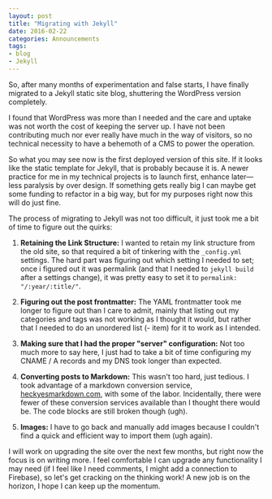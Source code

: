 ```yaml
---
layout: post
title: "Migrating with Jekyll"
date: 2016-02-22
categories: Announcements
tags:
- blog
- Jekyll
---
```


So, after many months of experimentation and false starts, I have finally migrated to a Jekyll static site blog, shuttering the WordPress version completely.

I found that WordPress was more than I needed and the care and uptake was not worth the cost of keeping the server up. I have not been contributing much nor ever really have much in the way of visitors, so no technical necessity to have a behemoth of a CMS to power the operation.

So what you may see now is the first deployed version of this site. If it looks like the static template for Jekyll, that is probably because it is. A newer practice for me in my technical projects is to launch first, enhance later—less paralysis by over design. If something gets really big I can maybe get some funding to refactor in a big way, but for my purposes right now this will do just fine.

The process of migrating to Jekyll was not too difficult, it just took me a bit of time to figure out the quirks:

1. **Retaining the Link Structure:** I wanted to retain my link structure from the old site, so that required a bit of tinkering with the `_config.yml` settings. The hard part was figuring out which setting I needed to set; once i figured out it was permalink (and that I needed to `jekyll build` after a settings change), it was pretty easy to set it to `permalink: "/:year/:title/"`.

2. **Figuring out the post frontmatter:** The YAML frontmatter took me longer to figure out than I care to admit, mainly that listing out my categories and tags was not working as I thought it would, but rather that I needed to do an unordered list (- item) for it to work as I intended.

3. **Making sure that I had the proper "server" configuration:** Not too much more to say here, I just had to take a bit of time configuring my CNAME / A records and my DNS took longer than expected.

4. **Converting posts to Markdown:** This wasn't too hard, just tedious. I took advantage of a markdown conversion service, [heckyesmarkdown.com](heckyesmarkdown.com), with some of the labor. Incidentally, there were fewer of these conversion services available than I thought there would be. The code blocks are still broken though (ugh).

5. **Images:** I have to go back and manually add images because I couldn't find a quick and efficient way to import them (ugh again).

I will work on upgrading the site over the next few months, but right now the focus is on writing more. I feel comfortable I can upgrade any functionality I may need \(if I feel like I need comments, I might add a connection to Firebase\), so let's get cracking on the thinking work! A new job is on the horizon, I hope I can keep up the momentum.
